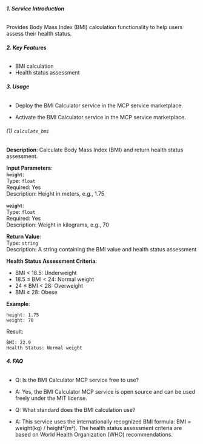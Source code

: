 ###### **1. Service Introduction**

Provides Body Mass Index (BMI) calculation functionality to help users assess their health status.

###### **2. Key Features**

* BMI calculation
* Health status assessment

###### **3. Usage**

* Deploy the BMI Calculator service in the MCP service marketplace.

* Activate the BMI Calculator service in the MCP service marketplace.

###### (1) `calculate_bmi`

**Description**: Calculate Body Mass Index (BMI) and return health status assessment.

**Input Parameters**:\
**`height`**:\
Type: `float`\
Required: Yes\
Description: Height in meters, e.g., 1.75

**`weight`**:\
Type: `float`\
Required: Yes\
Description: Weight in kilograms, e.g., 70

**Return Value**:\
Type: `string`\
Description: A string containing the BMI value and health status assessment

**Health Status Assessment Criteria**:

* BMI < 18.5: Underweight
* 18.5 ≤ BMI < 24: Normal weight
* 24 ≤ BMI < 28: Overweight
* BMI ≥ 28: Obese

**Example**:

```text
height: 1.75
weight: 70
```

Result:
```text
BMI: 22.9
Health Status: Normal weight
```

###### **4. FAQ**

* Q: Is the BMI Calculator MCP service free to use?

* A: Yes, the BMI Calculator MCP service is open source and can be used freely under the MIT license.

* Q: What standard does the BMI calculation use?

* A: This service uses the internationally recognized BMI formula: BMI = weight(kg) / height²(m²). The health status assessment criteria are based on World Health Organization (WHO) recommendations.